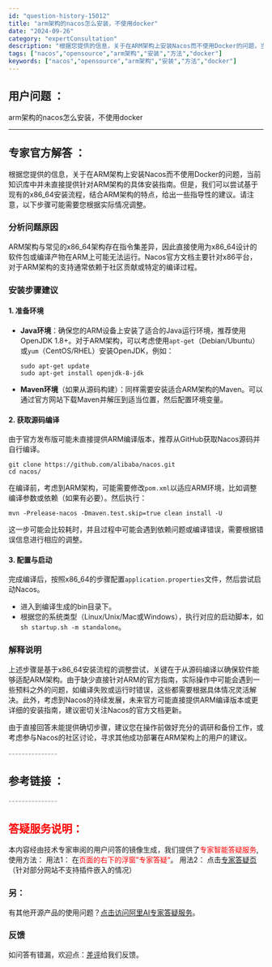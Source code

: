 ```yaml
---
id: "question-history-15012"
title: "arm架构的nacos怎么安装，不使用docker"
date: "2024-09-26"
category: "expertConsultation"
description: "根据您提供的信息，关于在ARM架构上安装Nacos而不使用Docker的问题，当前知识库中并未直接提供针对ARM架构的具体安装指南。但是，我们可以尝试基于现有的x86_64安装流程，结合ARM架构的特点，给出一些指导性的建议。请注意，以下步骤可能需要您根据实际情况调整。### 分析问题原因ARM架构"
tags: ["nacos","opensource","arm架构","安装","方法","docker"]
keywords: ["nacos","opensource","arm架构","安装","方法","docker"]
---
```


## 用户问题 ： 
 arm架构的nacos怎么安装，不使用docker  

---------------
## 专家官方解答 ：

根据您提供的信息，关于在ARM架构上安装Nacos而不使用Docker的问题，当前知识库中并未直接提供针对ARM架构的具体安装指南。但是，我们可以尝试基于现有的x86_64安装流程，结合ARM架构的特点，给出一些指导性的建议。请注意，以下步骤可能需要您根据实际情况调整。

### 分析问题原因
ARM架构与常见的x86_64架构存在指令集差异，因此直接使用为x86_64设计的软件包或编译产物在ARM上可能无法运行。Nacos官方文档主要针对x86平台，对于ARM架构的支持通常依赖于社区贡献或特定的编译过程。

### 安装步骤建议

#### 1. 准备环境
- **Java环境**：确保您的ARM设备上安装了适合的Java运行环境，推荐使用OpenJDK 1.8+。对于ARM架构，可以考虑使用`apt-get`（Debian/Ubuntu）或`yum`（CentOS/RHEL）安装OpenJDK，例如：
  ```shell
  sudo apt-get update
  sudo apt-get install openjdk-8-jdk
  ```
  
- **Maven环境**（如果从源码构建）：同样需要安装适合ARM架构的Maven。可以通过官方网站下载Maven并解压到适当位置，然后配置环境变量。

#### 2. 获取源码编译
由于官方发布版可能未直接提供ARM编译版本，推荐从GitHub获取Nacos源码并自行编译。

```shell
git clone https://github.com/alibaba/nacos.git
cd nacos/
```

在编译前，考虑到ARM架构，可能需要修改`pom.xml`以适应ARM环境，比如调整编译参数或依赖（如果有必要）。然后执行：

```shell
mvn -Prelease-nacos -Dmaven.test.skip=true clean install -U
```

这一步可能会比较耗时，并且过程中可能会遇到依赖问题或编译错误，需要根据错误信息进行相应的调整。

#### 3. 配置与启动
完成编译后，按照x86_64的步骤配置`application.properties`文件，然后尝试启动Nacos。

- 进入到编译生成的bin目录下。
- 根据您的系统类型（Linux/Unix/Mac或Windows），执行对应的启动脚本，如`sh startup.sh -m standalone`。

### 解释说明
上述步骤是基于x86_64安装流程的调整尝试，关键在于从源码编译以确保软件能够适配ARM架构。由于缺少直接针对ARM的官方指南，实际操作中可能会遇到一些预料之外的问题，如编译失败或运行时错误，这些都需要根据具体情况灵活解决。此外，考虑到Nacos的持续发展，未来官方可能直接提供ARM编译版本或更详细的安装指南，建议密切关注Nacos的官方文档更新。

由于直接回答未能提供确切步骤，建议您在操作前做好充分的调研和备份工作，或考虑参与Nacos的社区讨论，寻求其他成功部署在ARM架构上的用户的建议。


<font color="#949494">---------------</font> 


## 参考链接 ：



 <font color="#949494">---------------</font> 
 


## <font color="#FF0000">答疑服务说明：</font> 

本内容经由技术专家审阅的用户问答的镜像生成，我们提供了<font color="#FF0000">专家智能答疑服务</font>,使用方法：
用法1： 在<font color="#FF0000">页面的右下的浮窗”专家答疑“</font>。
用法2： 点击[专家答疑页](https://answer.opensource.alibaba.com/docs/intro)（针对部分网站不支持插件嵌入的情况）
### 另：


有其他开源产品的使用问题？[点击访问阿里AI专家答疑服务](https://answer.opensource.alibaba.com/docs/intro)。
### 反馈
如问答有错漏，欢迎点：[差评](https://ai.nacos.io/user/feedbackByEnhancerGradePOJOID?enhancerGradePOJOId=15065)给我们反馈。
